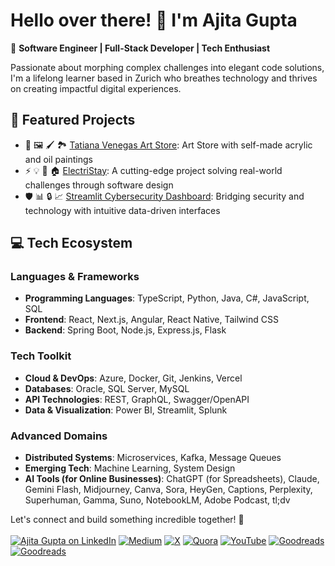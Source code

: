 # Hello over there! 👋 I'm Ajita Gupta

🚀 **Software Engineer | Full-Stack Developer | Tech Enthusiast**

Passionate about morphing complex challenges into elegant code solutions, I'm a lifelong learner based in Zurich who breathes technology and thrives on creating impactful digital experiences. 

## 🌟 Featured Projects
- 🎨 🖼️ 🖌️ 🏞️ [Tatiana Venegas Art Store](https://github.com/ajitagupta/tatianasgallerie): Art Store with self-made acrylic and oil paintings
- ⚡ 💡 🔌 🏠 [ElectriStay](https://github.com/ajitagupta/testbed): A cutting-edge project solving real-world challenges through software design
- 🛡️ 📊 🔒 📈 [Streamlit Cybersecurity Dashboard](https://github.com/ajitagupta/hello-docker): Bridging security and technology with intuitive data-driven interfaces


## 💻 Tech Ecosystem

### Languages & Frameworks
- **Programming Languages**: TypeScript, Python, Java, C#, JavaScript, SQL
- **Frontend**: React, Next.js, Angular, React Native, Tailwind CSS
- **Backend**: Spring Boot, Node.js, Express.js, Flask

### Tech Toolkit
- **Cloud & DevOps**: Azure, Docker, Git, Jenkins, Vercel
- **Databases**: Oracle, SQL Server, MySQL
- **API Technologies**: REST, GraphQL, Swagger/OpenAPI
- **Data & Visualization**: Power BI, Streamlit, Splunk

### Advanced Domains
- **Distributed Systems**: Microservices, Kafka, Message Queues
- **Emerging Tech**: Machine Learning, System Design
- **AI Tools (for Online Businesses)**: ChatGPT (for Spreadsheets), Claude, Gemini Flash, Midjourney, Canva, Sora, HeyGen, Captions, Perplexity, Superhuman, Gamma, Suno, NotebookLM, Adobe Podcast, tl;dv

Let's connect and build something incredible together! 🚀
<br><br>
[![Ajita Gupta on LinkedIn](https://img.shields.io/badge/LinkedIn-0077B5?style=for-the-badge&logo=linkedin&logoColor=white)](https://www.linkedin.com/in/ajita-gupta-430900109/)
[![Medium](https://img.shields.io/badge/Medium-12100E?style=for-the-badge&logo=medium&logoColor=white)](https://medium.com/@ajita-gupta)
[![X](https://img.shields.io/badge/X-%23000000.svg?style=for-the-badge&logo=X&logoColor=white)](https://x.com/AjitaOnX)
[![Quora](https://img.shields.io/badge/Quora-%23B92B27.svg?style=for-the-badge&logo=Quora&logoColor=white)](https://www.quora.com/profile/Ajita-Gupta-19)
[![YouTube](https://img.shields.io/badge/YouTube-red?style=for-the-badge&logo=youtube&logoColor=white)](https://www.youtube.com/@TheAjitaGupta)
[![Goodreads](https://img.shields.io/badge/Goodreads-372213?logo=goodreads&logoColor=fff)](https://www.goodreads.com/user/show/127390303-ajita-gupta)
[![Goodreads](https://img.shields.io/badge/Goodreads-372213?style=for-the-badge&logo=goodreads&logoColor=white)](https://www.goodreads.com/user/show/127390303-ajita-gupta)

<!--
**ajitagupta/ajitagupta** is a ✨ _special_ ✨ repository because its `README.md` (this file) appears on your GitHub profile.


More ideas up and about me:

- 🔭 I last wrote a [streamlit dashboard](https://github.com/ajitagupta/streamlit-cybersecurity-dashboard)
- 🌱 I’m currently learning azure, c#, .net
- 👯 I’m looking to collaborate on anything
- 🤔 I’m looking for help with the UI/UX design
- 💬 Ask me about Java, python, full-stack, computer science, linux
- 📫 How to reach me: LinkedIn
- 😄 Pronouns: she
- ⚡ Fun fact: I love to play
-->
